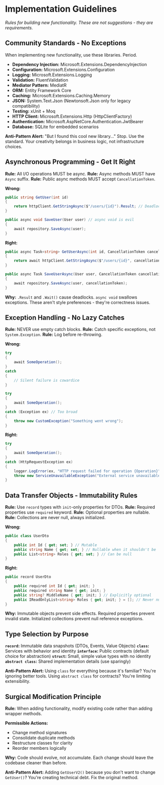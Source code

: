 # Implementation Guidelines

*Rules for building new functionality. These are not suggestions - they are requirements.*

## Community Standards - No Exceptions

When implementing new functionality, use these libraries. Period.

- **Dependency Injection:** Microsoft.Extensions.DependencyInjection
- **Configuration:** Microsoft.Extensions.Configuration
- **Logging:** Microsoft.Extensions.Logging
- **Validation:** FluentValidation
- **Mediator Pattern:** MediatR
- **ORM:** Entity Framework Core
- **Caching:** Microsoft.Extensions.Caching.Memory
- **JSON:** System.Text.Json (Newtonsoft.Json only for legacy compatibility)
- **Testing:** xUnit + Moq
- **HTTP Client:** Microsoft.Extensions.Http (HttpClientFactory)
- **Authentication:** Microsoft.AspNetCore.Authentication.JwtBearer
- **Database:** SQLite for embedded scenarios

**Anti-Pattern Alert:** "But I found this cool new library..." Stop. Use the standard. Your creativity belongs in business logic, not infrastructure choices.

## Asynchronous Programming - Get It Right

**Rule:** All I/O operations MUST be async.
**Rule:** Async methods MUST have `Async` suffix.
**Rule:** Public async methods MUST accept `CancellationToken`.

**Wrong:**
```csharp
public string GetUser(int id)
{
    return httpClient.GetStringAsync($"/users/{id}").Result; // Deadlock waiting to happen
}

public async void SaveUser(User user) // async void is evil
{
    await repository.SaveAsync(user);
}
```

**Right:**
```csharp
public async Task<string> GetUserAsync(int id, CancellationToken cancellationToken = default)
{
    return await httpClient.GetStringAsync($"/users/{id}", cancellationToken);
}

public async Task SaveUserAsync(User user, CancellationToken cancellationToken = default)
{
    await repository.SaveAsync(user, cancellationToken);
}
```

**Why:** `.Result` and `.Wait()` cause deadlocks. `async void` swallows exceptions. These aren't style preferences - they're correctness issues.

## Exception Handling - No Lazy Catches

**Rule:** NEVER use empty catch blocks.
**Rule:** Catch specific exceptions, not `System.Exception`.
**Rule:** Log before re-throwing.

**Wrong:**
```csharp
try
{
    await SomeOperation();
}
catch
{
    // Silent failure is cowardice
}

try
{
    await SomeOperation();
}
catch (Exception ex) // Too broad
{
    throw new CustomException("Something went wrong");
}
```

**Right:**
```csharp
try
{
    await SomeOperation();
}
catch (HttpRequestException ex)
{
    logger.LogError(ex, "HTTP request failed for operation {Operation}", nameof(SomeOperation));
    throw new ServiceUnavailableException("External service unavailable", ex);
}
```

## Data Transfer Objects - Immutability Rules

**Rule:** Use `record` types with `init`-only properties for DTOs.
**Rule:** Required properties use `required` keyword.
**Rule:** Optional properties are nullable.
**Rule:** Collections are never null, always initialized.

**Wrong:**
```csharp
public class UserDto
{
    public int Id { get; set; } // Mutable
    public string Name { get; set; } // Nullable when it shouldn't be
    public List<string> Roles { get; set; } // Can be null
}
```

**Right:**
```csharp
public record UserDto
{
    public required int Id { get; init; }
    public required string Name { get; init; }
    public string? MiddleName { get; init; } // Explicitly optional
    public IReadOnlyList<string> Roles { get; init; } = []; // Never null
}
```

**Why:** Immutable objects prevent side effects. Required properties prevent invalid state. Initialized collections prevent null reference exceptions.

## Type Selection by Purpose

**`record`:** Immutable data snapshots (DTOs, Events, Value Objects)
**`class`:** Services with behavior and identity
**`interface`:** Public contracts (default choice for abstraction)
**`struct`:** Small, simple value types with no identity
**`abstract class`:** Shared implementation details (use sparingly)

**Anti-Pattern Alert:** Using `class` for everything because it's familiar? You're ignoring better tools. Using `abstract class` for contracts? You're limiting extensibility.

## Surgical Modification Principle

**Rule:** When adding functionality, modify existing code rather than adding wrapper methods.

**Permissible Actions:**
- Change method signatures
- Consolidate duplicate methods
- Restructure classes for clarity
- Reorder members logically

**Why:** Code should evolve, not accumulate. Each change should leave the codebase cleaner than before.

**Anti-Pattern Alert:** Adding `GetUserV2()` because you don't want to change `GetUser()`? You're creating technical debt. Fix the original method.